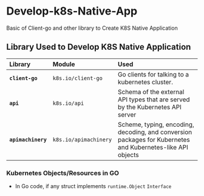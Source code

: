 # Develop-k8s-Native-App
Basic of Client-go and other library to Create K8S Native Application

## Library Used to Develop K8S Native Application

| Library            | Module                | Used                                            |
| :----------------- | :-------------------- | :---------------------------------------------- |
| **`client-go`**    | `k8s.io/client-go`    | Go clients for talking to a kubernetes cluster. |
| **`api`**          | `k8s.io/api`          | Schema of the external API types that are served by the Kubernetes API server |
| **`apimachinery`** | `k8s.io/apimachinery` | Scheme, typing, encoding, decoding, and conversion packages for Kubernetes and Kubernetes-like API objects | 


### Kubernetes Objects/Resources in GO

- In Go code, if any struct implements `runtime.Object`  `Interface`